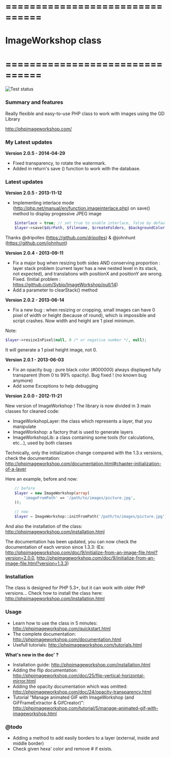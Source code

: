 # ================================
# ImageWorkshop class
# ================================

![Test status](https://secure.travis-ci.org/Sybio/ImageWorkshop.png)

### Summary and features
Really flexible and easy-to-use PHP class to work with images using the GD Library

http://phpimageworkshop.com/

### My Latest updates

**Version 2.0.5 - 2014-04-29**

- Fixed transparency, to rotate the watermark.
- Added in return's save () function to work with the database.

### Latest updates

**Version 2.0.5 - 2013-11-12**

- Implementing interlace mode (http://php.net/manual/en/function.imageinterlace.php) on save() method to display progessive JPEG image

```php
    $interlace = true; // set true to enable interlace, false by default
    $layer->save($dirPath, $filename, $createFolders, $backgroundColor, $imageQuality, $interlace);
```

Thanks @dripolles (https://github.com/dripolles) & @johnhunt (https://github.com/johnhunt)

**Version 2.0.4 - 2013-09-11**

- Fix a major bug when resizing both sides AND conserving proportion : layer stack problem (current layer has a new 
nested level in its stack, not expected), and translations with positionX and positionY are wrong.
Fixed.
(Initial problem : https://github.com/Sybio/ImageWorkshop/pull/14)
- Add a parameter to clearStack() method

**Version 2.0.2 - 2013-06-14**

- Fix a new bug : when resizing or cropping, small images can have 0 pixel of width or height (because of round), which
is impossible and script crashes. Now width and height are 1 pixel minimum.

Note: 

```php
$layer->resizeInPixel(null, 0 /* or negative number */, null);
```

It will generate a 1 pixel height image, not 0.

**Version 2.0.1 - 2013-06-03**

- Fix an opacity bug : pure black color (#000000) always displayed fully transparent (from 0 to 99% opacity). Bug fixed ! (no known bug anymore)
- Add some Exceptions to help debugging

**Version 2.0.0 - 2012-11-21**

New version of ImageWorkshop ! The library is now divided in 3 main classes for cleaned code:
- ImageWorkshopLayer: the class which represents a layer, that you manipulate
- ImageWorkshop: a factory that is used to generate layers
- ImageWorkshopLib: a class containing some tools (for calculations, etc...), used by both classes

Technically, only the initialization change compared with the 1.3.x versions, check the documentation:
http://phpimageworkshop.com/documentation.html#chapter-initialization-of-a-layer

Here an example, before and now:
```php
    // before
    $layer = new ImageWorkshop(array(
        'imageFromPath' => '/path/to/images/picture.jpg',
    ));
```

```php
    // now
    $layer = ImageWorkshop::initFromPath('/path/to/images/picture.jpg');
```

And also the installation of the class: http://phpimageworkshop.com/installation.html

The documentation has been updated, you can now check the documentation of each version since 1.3.3:
(Ex: http://phpimageworkshop.com/doc/9/initialize-from-an-image-file.html?version=2.0.0, http://phpimageworkshop.com/doc/9/initialize-from-an-image-file.html?version=1.3.3)

### Installation

The class is designed for PHP 5.3+, but it can work with older PHP versions... Check how to install the class here: http://phpimageworkshop.com/installation.html

### Usage

- Learn how to use the class in 5 minutes: http://phpimageworkshop.com/quickstart.html
- The complete documentation: http://phpimageworkshop.com/documentation.html
- Usefull tutorials: http://phpimageworkshop.com/tutorials.html

**What's new in the doc' ?**

- Installation guide: http://phpimageworkshop.com/installation.html
- Adding the flip documentation: http://phpimageworkshop.com/doc/25/flip-vertical-horizontal-mirror.html
- Adding the opacity documentation which was omitted: http://phpimageworkshop.com/doc/24/opacity-transparency.html
- Tutorial "Manage animated GIF with ImageWorkshop (and GiFFrameExtractor & GifCreator)": http://phpimageworkshop.com/tutorial/5/manage-animated-gif-with-imageworkshop.html

### @todo
- Adding a method to add easily borders to a layer (external, inside and middle border)
- Check given hexa' color and remove # if exists.